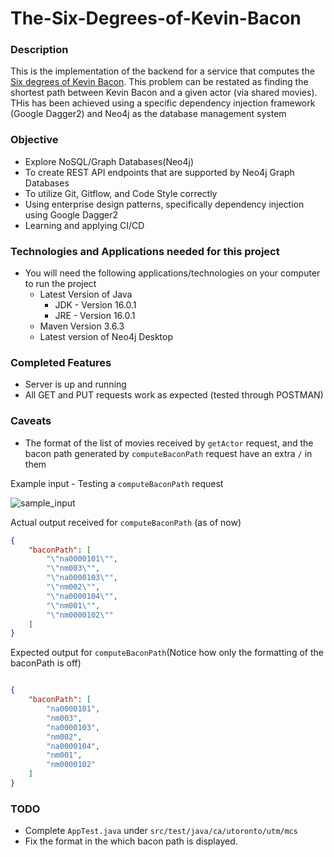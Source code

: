 # The-Six-Degrees-of-Kevin-Bacon

### Description

This is the implementation of the backend for a service that computes the [Six degrees of
Kevin Bacon](https://en.wikipedia.org/wiki/Six_Degrees_of_Kevin_Bacon). This problem can be restated as finding the shortest path between Kevin Bacon
and a given actor (via shared movies). THis has been achieved using a specific dependency injection framework (Google Dagger2) and Neo4j as the database management system

### Objective 

- Explore NoSQL/Graph Databases(Neo4j)
- To create REST API endpoints that are supported by Neo4j Graph Databases
- To utilize Git, Gitflow, and Code Style correctly
- Using enterprise design patterns, specifically dependency injection using Google Dagger2
- Learning and applying CI/CD

### Technologies and Applications needed for this project

- You will need the following applications/technologies on your computer to run the project
    - Latest Version of Java 
        - JDK - Version 16.0.1
        - JRE - Version 16.0.1
    - Maven Version 3.6.3
    - Latest version of Neo4j Desktop

### Completed Features

- Server is up and running
- All GET and PUT requests work as expected (tested through POSTMAN)

### Caveats

- The format of the list of movies received by `getActor` request, and the bacon path generated by `computeBaconPath` request have an extra `/` in them 

Example input - Testing a `computeBaconPath` request

![sample_input](https://user-images.githubusercontent.com/56613320/124346055-a7bc7080-dbaa-11eb-84be-3424720cdd71.PNG)



Actual output received for `computeBaconPath` (as of now)

```json
{
    "baconPath": [
        "\"na0000101\"",
        "\"nm003\"",
        "\"na0000103\"",
        "\"nm002\"",
        "\"na0000104\"",
        "\"nm001\"",
        "\"nm0000102\""
    ]
}

```

Expected output for `computeBaconPath`(Notice how only the formatting of the baconPath is off)

```json

{
    "baconPath": [
        "na0000101",
        "nm003",
        "na0000103",
        "nm002",
        "na0000104",
        "nm001",
        "nm0000102"
    ]
}
```


### TODO
- Complete `AppTest.java` under `src/test/java/ca/utoronto/utm/mcs`
- Fix the format in the which bacon path is displayed.
